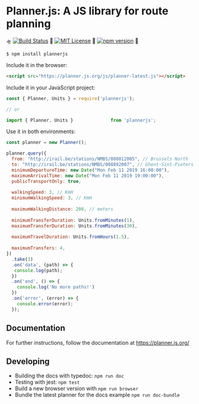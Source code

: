 # Planner.js: A JS library for route planning

🛸️ [![Build Status](https://travis-ci.org/openplannerteam/planner.js.svg?branch=dev)](https://travis-ci.org/openplannerteam/planner.js) 🚴 [![MIT License](https://img.shields.io/github/license/openplannerteam/planner.js.svg?maxAge=2592000)](https://github.com/openplannerteam/planner.js/blob/master/LICENSE) 🚉  [![npm version](https://badge.fury.io/js/plannerjs.svg)](https://badge.fury.io/js/plannerjs) 🚀

```
$ npm install plannerjs
```

Include it in the browser:
```html
<script src="https://planner.js.org/js/planner-latest.js"></script>
```

Include it in your JavaScript project:
```javascript
const { Planner, Units } = require('plannerjs');

// or

import { Planner, Units }              from 'plannerjs';
```

Use it in both environments:
```javascript
const planner = new Planner();

planner.query({
  from: "http://irail.be/stations/NMBS/008812005", // Brussels North
  to: "http://irail.be/stations/NMBS/008892007", // Ghent-Sint-Pieters
  minimumDepartureTime: new Date("Mon Feb 11 2019 16:00:00"),
  maximumArrivalTime: new Date("Mon Feb 11 2019 19:00:00"),
  publicTransportOnly: true,
  
  walkingSpeed: 3, // KmH
  minimumWalkingSpeed: 3, // KmH
 
  maximumWalkingDistance: 200, // meters
  
  minimumTransferDuration: Units.fromMinutes(1),
  maximumTransferDuration: Units.fromMinutes(30),
  
  maximumTravelDuration: Units.fromHours(1.5),
  
  maximumTransfers: 4,
})
  .take(3)
  .on('data', (path) => {
   console.log(path);
  })
  .on('end', () => {
    console.log('No more paths!')
  })
  .on('error', (error) => {
    console.error(error);
  });
```

## Documentation

For further instructions, follow the documentation at https://planner.js.org/

## Developing

 * Building the docs with typedoc: `npm run doc`
 * Testing with jest: `npm test`
 * Build a new browser version with `npm run browser`
 * Bundle the latest planner for the docs example `npm run doc-bundle`
